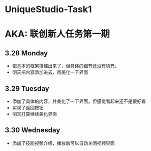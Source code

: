 # UniqueStudio-Task1
# AKA: 联创新人任务第一期
## 3.28 Monday
 * 把基本的框架搭建出来了，但具体的细节还没有填充。
 * 明天把内容添加进去，再美化一下界面

## 3.29 Tuesday
 * 添加了具体的内容，并美化了一下界面，但感觉看起来还不是很好看
 * 实现了返回按钮
 * 明天打算继续美化界面

## 3.30 Wednesday
 * 添加了技能视频介绍，播放后可以自动关闭视频界面
